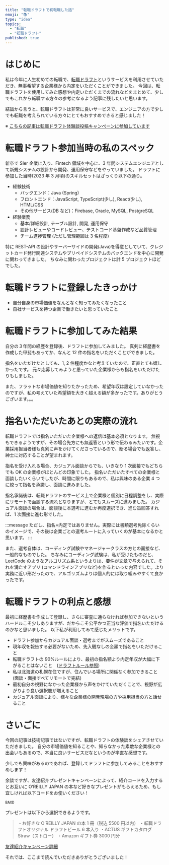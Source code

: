 ```yaml
---
title: "転職ドラフトで初転職した話"
emoji: "📚"
type: "idea"
topics:
  - "転職"
  - "転職ドラフト"
published: true
---
```


# はじめに

私は今年に人生初めての転職で、[転職ドラフト](https://job-draft.jp/)というサービスを利用させていただき、無事希望する企業様から内定をいただくことができました。
今回は、転職ドラフトを使用してみた感想や内定いただくまでの流れなどをまとめて、少しでもこれから転職する方々の参考になるよう記事に残したいと思います。

結論から言うと、転職ドラフトは非常に良いサービスで、エンジニアの方で少しでも転職を考えられている方々にとてもおすすめできると感じました！

※ [こちらの記事は転職ドラフト体験談投稿キャンペーンに参加しています](https://job-draft.jp/articles/251)

# 転職ドラフト参加当時の私のスペック

新卒で SIer 企業に入り、Fintech 領域を中心に、3 年間システムエンジニアとして新規システムの設計から開発、運用保守などをやっていました。
ドラフトに参加した当時(2023 年 3 月頃)のスキルセットはざっくり以下の通り。

- 経験技術
  - バックエンド：Java (Spring)
  - フロントエンド：JavaScript, TypeScript(少し), React(少し), HTML/CSS
  - その他サービス(DB など)：Firebase, Oracle, MySQL, PostgreSQL
- 経験業務
  - 基本/詳細設計, テーブル設計, 開発, 運用保守
  - 設計レビューやコードレビュー、テストコード基盤作成など品質管理
  - チーム進捗管理 (ただし管理範囲は 3 名程度)

特に REST-API の設計やサーバーサイドの開発(Java)を得意としていて、クレジットカード発行関連システムやプリペイドシステムのバックエンドを中心に開発に関わってきました。
ちなみに関わったプロジェクトは計 5 プロジェクトほどでした。

# 転職ドラフトに登録したきっかけ

- 自分自身の市場価値をなんとなく知ってみたくなったこと
- 自社サービスを持つ企業で働きたいと思っていたこと

# 転職ドラフトに参加してみた結果

自分の３年間の経歴を登録後、ドラフトに参加してみました。
真剣に経歴書を作成した甲斐もあってか、なんと 12 件の指名をいただくことができました。

指名をいただけたとしても、1, 2 件程度かなと考えていたので、正直とても嬉しかったです。
元々応募してみようと思っていた企業様からも指名をいただけたりもしました。

また、フラットな市場価値を知りたかったため、希望年収は設定していなかったのですが、私の考えていた希望額を大きく超える額が多かったです。ありがとうございます。。。

# 指名いただいたあとの実際の流れ

転職ドラフトでは指名いただいた企業様への返信は基本必須となります。
無視もできるようですが、その場合先方にも無返答という形で伝わるみたいです。企業採用担当者様も真剣に声をかけてくださっているので、断る場合でも返答し、紳士に対応することが望まれます。

指名を受け入れる場合、カジュアル面談からでも、いきなり 1 次面接でもどちらでも OK の企業様がほとんどの印象でした。
指名いただいたすべての企業様と面談したいくらいでしたが、時間に限りもあるので、私は興味のある企業 4 つに絞って指名を承諾し、面談に進みました。

指名承諾後は、転職ドラフトのサービス上で企業様と個別に日程調整をし、実際にリモートで面談する流れとなりますが、とてもスムーズに進みました。
カジュアル面談の場合は、面談後に本選考に進むか再度選択でき、進む旨回答すれば、1 次面接に進む形でした。

:::message
ただし、指名=内定ではありません。実際には書類選考免除くらいのイメージで、その後は企業ごとの選考ルートに入っていくのが基本になるかと思います。
:::

また、選考自体は、コーディング試験やマネージャークラスの方との面接など、一般的なものでした。
ちなみにコーディング試験は、私が受けたものだと、LeetCode のようなアルゴリズム系というよりは、要件が文章で与えられて、それを満たすアプリ (コマンドラインアプリなど)を作るといった内容でした。より実務に近い形だったので、アルゴリズムよりは個人的には取り組みやすくて良かったです。

# 転職ドラフトの利点と感想

最初に経歴書を作成して登録し、さらに審査に通らなければ参加できないというハードルこそ少しありますが、だからこそ公平かつ正当な評価で指名いただけるのかなと思いました。
以下私が利用してみて感じたメリットです。

- ドラフト参加からカジュアル面談・選考までがスムーズであること
- 現年収を報告する必要がないため、先入観なしの金額で指名をいただけること
- 転職ドラフトの 90%ルールにより、最初の指名額より内定年収が大幅に下がることはないこと　([ドラフトルール参照](https://job-draft.jp/draft_rule))
- 私は北海道の札幌在住ですが、住んでいる場所に関係なく参加できること (面談・面接すべてリモートで完結)
- 最初自分の視野になかった企業様から声をかけていただくことで、視野が広がりより良い選択肢が増えること
- カジュアル面談により、様々な企業様の開発現場の方や採用担当の方と話せること

# さいごに

今回の記事は技術記事ではないですが、転職ドラフトの体験談をシェアさせていただきました。
自分の市場価値を知ることや、知らなかった素敵な企業様との出会いもあるので、本当に良いサービスだなというのが率直な感想です。

少しでも興味があるのであれば、登録してドラフトに参加してみることをおすすめします！

余談ですが、友達紹介プレゼントキャンペーンによって、紹介コードを入力するとお互いに O’REILLY JAPAN の本など好きなプレゼントがもらえるため、もし宜しければ以下コードをお使いください！

```
BAXD
```

プレゼントは以下から選択できるようです。

> ・お好きな O’REILLY JAPAN の本 1 冊（税込 5500 円以内）
> ・転職ドラフトオリジナル ドラフトビール 6 本入り
> ・ACTUS ギフトカタログ Straw（ストロー）
> ・Amazon ギフト券 3000 円分

[友達紹介キャンペーン詳細](https://job-draft.jp/articles/437)

それでは、ここまで読んでいただきありがとうございました！

